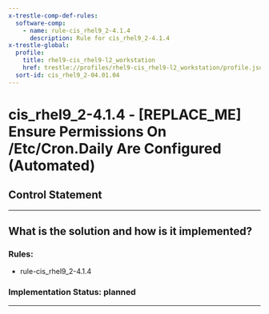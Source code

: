 ```yaml
---
x-trestle-comp-def-rules:
  software-comp:
    - name: rule-cis_rhel9_2-4.1.4
      description: Rule for cis_rhel9_2-4.1.4
x-trestle-global:
  profile:
    title: rhel9-cis_rhel9-l2_workstation
    href: trestle://profiles/rhel9-cis_rhel9-l2_workstation/profile.json
  sort-id: cis_rhel9_2-04.01.04
---
```


# cis_rhel9_2-4.1.4 - \[REPLACE_ME\] Ensure Permissions On /Etc/Cron.Daily Are Configured (Automated)

## Control Statement

______________________________________________________________________

## What is the solution and how is it implemented?

<!-- For implementation status enter one of: implemented, partial, planned, alternative, not-applicable -->

<!-- Note that the list of rules under ### Rules: is read-only and changes will not be captured after assembly to JSON -->

<!-- Add control implementation description here for control: cis_rhel9_2-4.1.4 -->

### Rules:

  - rule-cis_rhel9_2-4.1.4

### Implementation Status: planned

______________________________________________________________________
